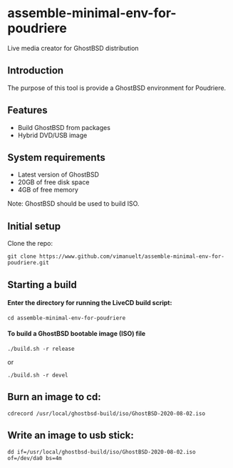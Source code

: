 assemble-minimal-env-for-poudriere
===============
Live media creator for GhostBSD distribution

## Introduction
The purpose of this tool is provide a GhostBSD environment for Poudriere.

## Features
* Build GhostBSD from packages
* Hybrid DVD/USB image

## System requirements
* Latest version of GhostBSD 
* 20GB of free disk space
* 4GB of free memory

Note: GhostBSD should be used to build ISO.

## Initial setup
Clone the repo:
```
git clone https://www.github.com/vimanuelt/assemble-minimal-env-for-poudriere.git
```
## Starting a build
#### Enter the directory for running the LiveCD build script:
```
cd assemble-minimal-env-for-poudriere
```

#### To build a GhostBSD bootable image (ISO) file
```
./build.sh -r release
```
or
```
./build.sh -r devel
```

## Burn an image to cd:
```
cdrecord /usr/local/ghostbsd-build/iso/GhostBSD-2020-08-02.iso
```

## Write an image to usb stick:
```
dd if=/usr/local/ghostbsd-build/iso/GhostBSD-2020-08-02.iso of=/dev/da0 bs=4m
```
